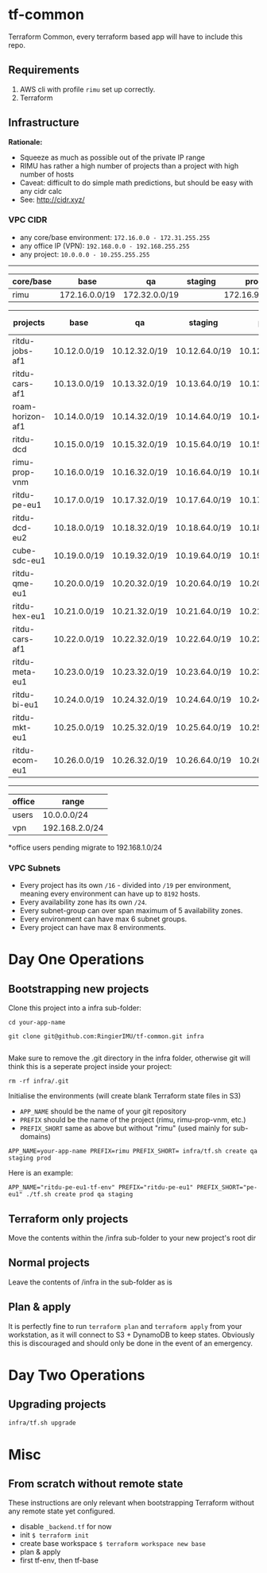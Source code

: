 # tf-common

Terraform Common, every terraform based app will have to include this repo.

## Requirements

1. AWS cli with profile `rimu` set up correctly.
2. Terraform

## Infrastructure

**Rationale:**

* Squeeze as much as possible out of the private IP range
* RIMU has rather a high number of projects than a project with high number of hosts
* Caveat: difficult to do simple math predictions, but should be easy with any cidr calc
* See: http://cidr.xyz/

### VPC CIDR

* any core/base environment: `172.16.0.0 - 172.31.255.255`
* any office IP (VPN): `192.168.0.0 - 192.168.255.255`
* any project: `10.0.0.0 - 10.255.255.255`

---

|**core/base**      |     base      |      qa        |    staging     |     prod        |     base-sg     |
|------------------ | ------------- | ------------   | -------------- | --------------- |---------------- |
|rimu               | 172.16.0.0/19 | 172.32.0.0/19  |                | 172.16.96.0/19  | 172.16.128.0/19 |

|**projects**       |     base      |      qa        |    staging     |     prod        |     base-sg     |
|------------------ | ------------- | ------------   | -------------- | --------------- |---------------- |
|ritdu-jobs-af1      | 10.12.0.0/19  | 10.12.32.0/19  | 10.12.64.0/19  | 10.12.96.0/19   |                 |
|ritdu-cars-af1      | 10.13.0.0/19  | 10.13.32.0/19  | 10.13.64.0/19  | 10.13.96.0/19   |                 |
|roam-horizon-af1   | 10.14.0.0/19  | 10.14.32.0/19  | 10.14.64.0/19  | 10.14.96.0/19   |                 |
|ritdu-dcd          | 10.15.0.0/19  | 10.15.32.0/19  | 10.15.64.0/19  | 10.15.96.0/19   |                 |
|rimu-prop-vnm      | 10.16.0.0/19  | 10.16.32.0/19  | 10.16.64.0/19  | 10.16.96.0/19   |                 |
|ritdu-pe-eu1        | 10.17.0.0/19  | 10.17.32.0/19  | 10.17.64.0/19  | 10.17.96.0/19   |                 |
|ritdu-dcd-eu2      | 10.18.0.0/19  | 10.18.32.0/19  | 10.18.64.0/19  | 10.18.96.0/19   |                 |
|cube-sdc-eu1       | 10.19.0.0/19  | 10.19.32.0/19  | 10.19.64.0/19  | 10.19.96.0/19   |                 |
|ritdu-qme-eu1       | 10.20.0.0/19  | 10.20.32.0/19  | 10.20.64.0/19  | 10.20.96.0/19   |                 |
|ritdu-hex-eu1      | 10.21.0.0/19  | 10.21.32.0/19  | 10.21.64.0/19  | 10.21.96.0/19   |                 |
|ritdu-cars-af1      | 10.22.0.0/19  | 10.22.32.0/19  | 10.22.64.0/19  | 10.22.96.0/19   |                 |
|ritdu-meta-eu1     | 10.23.0.0/19  | 10.23.32.0/19  | 10.23.64.0/19  | 10.23.96.0/19   |                 |
|ritdu-bi-eu1     | 10.24.0.0/19  | 10.24.32.0/19  | 10.24.64.0/19  | 10.24.96.0/19   |                 |
|ritdu-mkt-eu1     | 10.25.0.0/19  | 10.25.32.0/19  | 10.25.64.0/19  | 10.25.96.0/19   |                 |
|ritdu-ecom-eu1     | 10.26.0.0/19  | 10.26.32.0/19  | 10.26.64.0/19  | 10.26.96.0/19   |                 |


---

|**office**         |     range       |
|------------------ | -------------   |
|users              | 10.0.0.0/24     |
|vpn                | 192.168.2.0/24  |

*office users pending migrate to 192.168.1.0/24

### VPC Subnets

* Every project has its own `/16` - divided into `/19` per environment, meaning every environment can have up to `8192` hosts.
* Every availability zone has its own `/24`.
* Every subnet-group can over span maximum of 5 availability zones.
* Every environment can have max 6 subnet groups.
* Every project can have max 8 environments.

# Day One Operations

## Bootstrapping new projects

Clone this project into a infra sub-folder:

```
cd your-app-name

git clone git@github.com:RingierIMU/tf-common.git infra


```
Make sure to remove the .git directory in the infra folder, otherwise git will think this is a seperate project inside your project:

```
rm -rf infra/.git

```



Initialise the environments (will create blank Terraform state files in S3)

* `APP_NAME` should be the name of your git repository
* `PREFIX` should be the name of the project (rimu, rimu-prop-vnm, etc.)
* `PREFIX_SHORT` same as above but without "rimu" (used mainly for sub-domains)

```
APP_NAME=your-app-name PREFIX=rimu PREFIX_SHORT= infra/tf.sh create qa staging prod

```
Here is an example:

```
APP_NAME="ritdu-pe-eu1-tf-env" PREFIX="ritdu-pe-eu1" PREFIX_SHORT="pe-eu1" ./tf.sh create prod qa staging

```


## Terraform only projects

Move the contents within the /infra sub-folder to your new project's root dir

## Normal projects

Leave the contents of /infra in the sub-folder as is

## Plan & apply

It is perfectly fine to run `terraform plan` and `terraform apply` from your workstation, as it will connect to S3 + DynamoDB to keep states.
Obviously this is discouraged and should only be done in the event of an emergency.

# Day Two Operations

## Upgrading projects

```bash
infra/tf.sh upgrade
```

# Misc

## From scratch without remote state

These instructions are only relevant when bootstrapping Terraform without any remote state yet configured.

* disable `_backend.tf` for now
* init `$ terraform init`
* create base workspace `$ terraform workspace new base`
* plan & apply
* first tf-env, then tf-base
